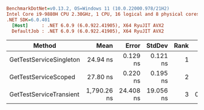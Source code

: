 ``` ini

BenchmarkDotNet=v0.13.2, OS=Windows 11 (10.0.22000.978/21H2)
Intel Core i9-9880H CPU 2.30GHz, 1 CPU, 16 logical and 8 physical cores
.NET SDK=6.0.401
  [Host]     : .NET 6.0.9 (6.0.922.41905), X64 RyuJIT AVX2
  DefaultJob : .NET 6.0.9 (6.0.922.41905), X64 RyuJIT AVX2


```
|                  Method |        Mean |     Error |    StdDev | Rank |   Gen0 | Allocated |
|------------------------ |------------:|----------:|----------:|-----:|-------:|----------:|
| GetTestServiceSingleton |    24.94 ns |  0.129 ns |  0.121 ns |    1 |      - |         - |
|    GetTestServiceScoped |    27.80 ns |  0.220 ns |  0.195 ns |    2 |      - |         - |
| GetTestServiceTransient | 1,790.26 ns | 24.408 ns | 19.056 ns |    3 | 0.2613 |    2192 B |
